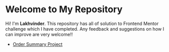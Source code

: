 # Welcome to My Repository

Hi! I'm   **Lakhvinder**. This repository has all of solution to Frontend Mentor challenge which I have completed. Any feedback and suggestions on how I can improve are very welcome!!

 - [Order Summary Project](https://ls6375.github.io/Frontend-Projects_Frontend-Mentor/Order%20Summary%20Project/)
